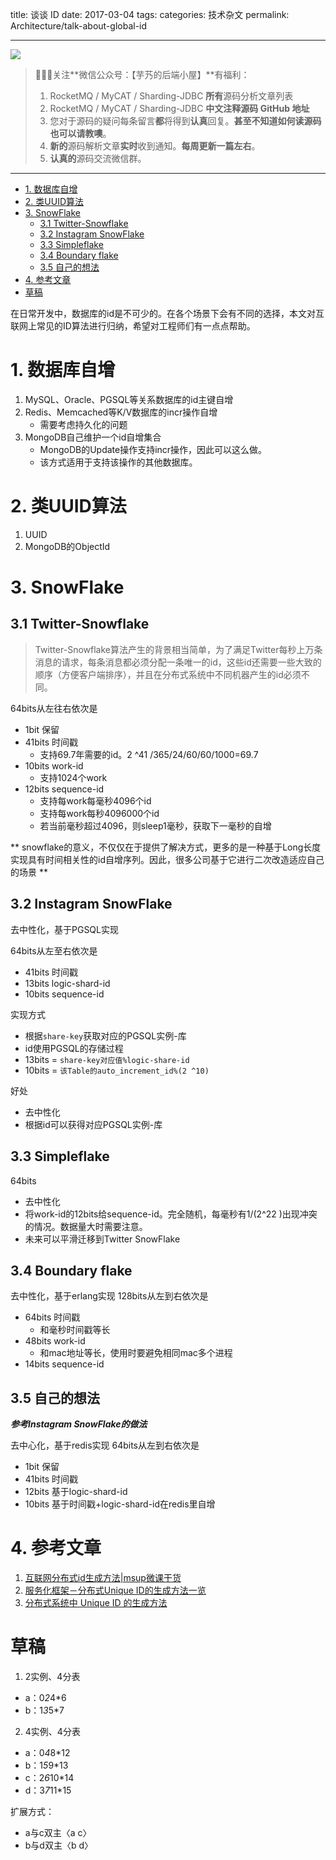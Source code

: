 title: 谈谈 ID
date: 2017-03-04
tags:
categories: 技术杂文
permalink: Architecture/talk-about-global-id

-------

![](http://www.yunai.me/images/common/wechat_mp.jpeg)

> 🙂🙂🙂关注**微信公众号：【芋艿的后端小屋】**有福利：  
> 1. RocketMQ / MyCAT / Sharding-JDBC **所有**源码分析文章列表  
> 2. RocketMQ / MyCAT / Sharding-JDBC **中文注释源码 GitHub 地址**  
> 3. 您对于源码的疑问每条留言**都**将得到**认真**回复。**甚至不知道如何读源码也可以请教噢**。  
> 4. **新的**源码解析文章**实时**收到通知。**每周更新一篇左右**。
> 5. **认真的**源码交流微信群。

-------

- [1. 数据库自增](#)
- [2. 类UUID算法](#)
- [3. SnowFlake](#)
	- [3.1 Twitter-Snowflake](#)
	- [3.2 Instagram SnowFlake](#)
	- [3.3 Simpleflake](#)
	- [3.4 Boundary flake](#)
	- [3.5 自己的想法](#)
- [4. 参考文章](#)
- [草稿](#)


在日常开发中，数据库的id是不可少的。在各个场景下会有不同的选择，本文对互联网上常见的ID算法进行归纳，希望对工程师们有一点点帮助。

# 1. 数据库自增
1. MySQL、Oracle、PGSQL等关系数据库的id主键自增
2. Redis、Memcached等K/V数据库的incr操作自增
    * 需要考虑持久化的问题
3. MongoDB自己维护一个id自增集合
    * MongoDB的Update操作支持incr操作，因此可以这么做。
    * 该方式适用于支持该操作的其他数据库。

# 2. 类UUID算法
1. UUID
2. MongoDB的ObjectId

# 3. SnowFlake

## 3.1 Twitter-Snowflake
 
>  Twitter-Snowflake算法产生的背景相当简单，为了满足Twitter每秒上万条消息的请求，每条消息都必须分配一条唯一的id，这些id还需要一些大致的顺序（方便客户端排序），并且在分布式系统中不同机器产生的id必须不同。

64bits从左往右依次是

* 1bit 保留
* 41bits 时间戳
    * 支持69.7年需要的id。2 ^41 /365/24/60/60/1000=69.7
* 10bits work-id
    * 支持1024个work
* 12bits sequence-id
    * 支持每work每毫秒4096个id
    * 支持每work每秒4096000个id
    * 若当前毫秒超过4096，则sleep1毫秒，获取下一毫秒的自增
 
** snowflake的意义，不仅仅在于提供了解决方式，更多的是一种基于Long长度实现具有时间相关性的id自增序列。因此，很多公司基于它进行二次改造适应自己的场景 **

## 3.2 Instagram SnowFlake

去中性化，基于PGSQL实现

64bits从左至右依次是

* 41bits 时间戳
* 13bits logic-shard-id
* 10bits sequence-id

实现方式

* 根据`share-key`获取对应的PGSQL实例-库
* id使用PGSQL的存储过程
* 13bits = `share-key对应值%logic-share-id` 
* 10bits = `该Table的auto_increment_id%(2 ^10)`

好处

* 去中性化
* 根据id可以获得对应PGSQL实例-库

## 3.3 Simpleflake

64bits

 * 去中性化
 * 将work-id的12bits给sequence-id。完全随机，每毫秒有1/(2^22 )出现冲突的情况。数据量大时需要注意。
 * 未来可以平滑迁移到Twitter SnowFlake

## 3.4 Boundary flake

去中性化，基于erlang实现
128bits从左到右依次是

* 64bits 时间戳
    * 和毫秒时间戳等长
* 48bits work-id
    * 和mac地址等长，使用时要避免相同mac多个进程
* 14bits sequence-id

## 3.5 自己的想法

***参考Instagram SnowFlake的做法***

去中心化，基于redis实现
64bits从左到右依次是

* 1bit 保留
* 41bits 时间戳
* 12bits 基于logic-shard-id
* 10bits 基于时间戳+logic-shard-id在redis里自增

# 4. 参考文章

1. [互联网分布式id生成方法|msup微课干货](http://mp.weixin.qq.com/s?__biz=MzAwNjE3ODQ4NQ==&mid=2650896366&idx=1&sn=5d5acdf323df2b6d581249b32031ccd7&scene=1&srcid=0618GuDjWjenr7TacVTFj6VU#rd)
2. [服务化框架－分布式Unique ID的生成方法一览](http://calvin1978.blogcn.com/articles/uuid.html?hmsr=toutiao.io&utm_medium=toutiao.io&utm_source=toutiao.io)
3. [分布式系统中 Unique ID 的生成方法](https://www.google.co.jp/search?q=%E5%88%86%E5%B8%83%E5%BC%8F%E7%B3%BB%E7%BB%9F%E4%B8%AD+Unique+ID+%E7%9A%84%E7%94%9F%E6%88%90%E6%96%B9%E6%B3%95&oq=%E5%88%86%E5%B8%83%E5%BC%8F%E7%B3%BB%E7%BB%9F%E4%B8%AD+Unique+ID+%E7%9A%84%E7%94%9F%E6%88%90%E6%96%B9%E6%B3%95&aqs=chrome..69i57.291j0j1&sourceid=chrome&ie=UTF-8)


# 草稿

1. 2实例、4分表
* a：0*2*4*6
* b：1*3*5*7

2. 4实例、4分表
* a：0*4*8*12
* b：1*5*9*13
* c：2*6*10*14
* d：3*7*11*15

扩展方式：
* a与c双主〈a c〉
* b与d双主〈b d〉